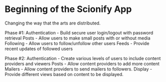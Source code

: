 # Beginning of the Scionify App


Changing the way that the arts are distributed.

Phase #1: 
  Authentication - Build secure user login/logout with password retrieval
  Posts - Allow users to make small posts with or without media
  Following - Allow users to follow/unfollow other users
  Feeds - Provide recent updates of followed users
  
 Phase #2:
  Authentication - Create various levels of users to include content providers and viewers
  Posts - Allow content providers to add more content
  Mailers - Allow content providers to send mailers to followers.
  Display - Provide different views based on content to be displayed.
  
  
  
